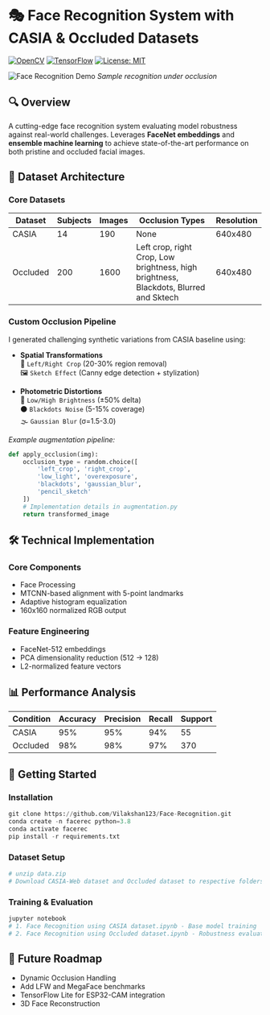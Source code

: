 # 🎭 Face Recognition System with CASIA & Occluded Datasets

[![OpenCV](https://img.shields.io/badge/OpenCV-5.0%2B-green)](https://opencv.org/)
[![TensorFlow](https://img.shields.io/badge/TensorFlow-2.18%2B-orange)](https://www.tensorflow.org/)
[![License: MIT](https://img.shields.io/badge/License-MIT-blue.svg)](https://opensource.org/licenses/MIT)

![Face Recognition Demo](demo.gif) *Sample recognition under occlusion*

## 🔍 Overview
A cutting-edge face recognition system evaluating model robustness against real-world challenges. Leverages **FaceNet embeddings** and **ensemble machine learning** to achieve state-of-the-art performance on both pristine and occluded facial images.

## 📂 Dataset Architecture
### **Core Datasets**
| Dataset      | Subjects | Images | Occlusion Types                                                                           | Resolution |
|--------------|----------|--------|-------------------------------------------------------------------------------------------|------------|
| CASIA        | 14       | 190    | None                                                                                      | 640x480    |
| Occluded     | 200      | 1600   | Left crop, right Crop,  Low brightness, high brightness, Blackdots, Blurred and Sktech    | 640x480    |

### **Custom Occlusion Pipeline**
I generated challenging synthetic variations from CASIA baseline using:
- **Spatial Transformations**  
  🌄 `Left/Right Crop` (20-30% region removal)  
  🖼️ `Sketch Effect` (Canny edge detection + stylization)
  
- **Photometric Distortions**  
  🔆 `Low/High Brightness` (±50% delta)  
  ⚫ `Blackdots Noise` (5-15% coverage)  
  🌫️ `Gaussian Blur` (σ=1.5-3.0)

*Example augmentation pipeline:*
```python
def apply_occlusion(img):
    occlusion_type = random.choice([
        'left_crop', 'right_crop', 
        'low_light', 'overexposure',
        'blackdots', 'gaussian_blur',
        'pencil_sketch'
    ])
    # Implementation details in augmentation.py
    return transformed_image
```


## 🛠 Technical Implementation

### Core Components
   - Face Processing
   - MTCNN-based alignment with 5-point landmarks
   - Adaptive histogram equalization
   - 160x160 normalized RGB output

### Feature Engineering
  - FaceNet-512 embeddings
  - PCA dimensionality reduction (512 → 128)
  - L2-normalized feature vectors

## 📊 Performance Analysis

| Condition    | Accuracy  | Precision | Recall      | Support    |
|--------------|---------- |--------   |-------------|------------|
| CASIA        |    95%    |    95%    |      94%    |    55      |
| Occluded     |    98%    |    98%    |      97%    |    370     |

## 🚀 Getting Started
### Installation
```python
git clone https://github.com/Vilakshan123/Face-Recognition.git
conda create -n facerec python=3.8
conda activate facerec
pip install -r requirements.txt

```
### Dataset Setup
```python
# unzip data.zip
# Download CASIA-Web dataset and Occluded dataset to respective folders
```
### Training & Evaluation
``` python
jupyter notebook
# 1. Face Recognition using CASIA dataset.ipynb - Base model training
# 2. Face Recognition using Occluded dataset.ipynb - Robustness evaluation
```
## 🌟 Future Roadmap
   - Dynamic Occlusion Handling
   - Add LFW and MegaFace benchmarks
   - TensorFlow Lite for ESP32-CAM integration
   - 3D Face Reconstruction


